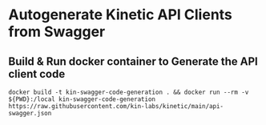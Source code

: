 # Autogenerate Kinetic API Clients from Swagger

## Build & Run docker container to Generate the API client code
```
docker build -t kin-swagger-code-generation . && docker run --rm -v ${PWD}:/local kin-swagger-code-generation https://raw.githubusercontent.com/kin-labs/kinetic/main/api-swagger.json
```